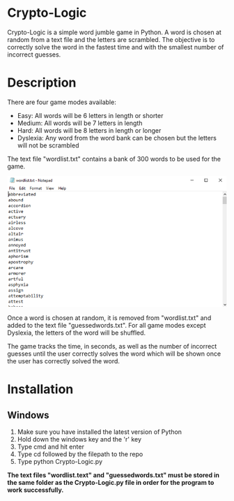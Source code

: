 # Crypto-Logic #

Crypto-Logic is a simple word jumble game in Python. A word is chosen at random from a text file and the letters are scrambled. The objective is to correctly solve the word in the fastest time and with the smallest number of incorrect guesses.

# Description #

There are four game modes available:
* Easy: All words will be 6 letters in length or shorter
* Medium: All words will be 7 letters in length
* Hard: All words will be 8 letters in length or longer
* Dyslexia: Any word from the word bank can be chosen but the letters will not be scrambled

The text file "wordlist.txt" contains a bank of 300 words to be used for the game.

![wordlist.txt](images/wordlist.png)

Once a word is chosen at random, it is removed from "wordlist.txt" and added to the text file "guessedwords.txt". For all game modes except Dyslexia, the letters of the word will be shuffled.

The game tracks the time, in seconds, as well as the number of incorrect guesses until the user correctly solves the word which will be shown once the user has correctly solved the word.

# Installation #
## Windows ##
1. Make sure you have installed the latest version of Python
2. Hold down the windows key and the 'r' key
3. Type cmd and hit enter
4. Type cd followed by the filepath to the repo
5. Type python Crypto-Logic.py

**The text files "wordlist.text" and "guessedwords.txt" must be stored in the same folder as the Crypto-Logic.py file in order for the program to work successfully.**

